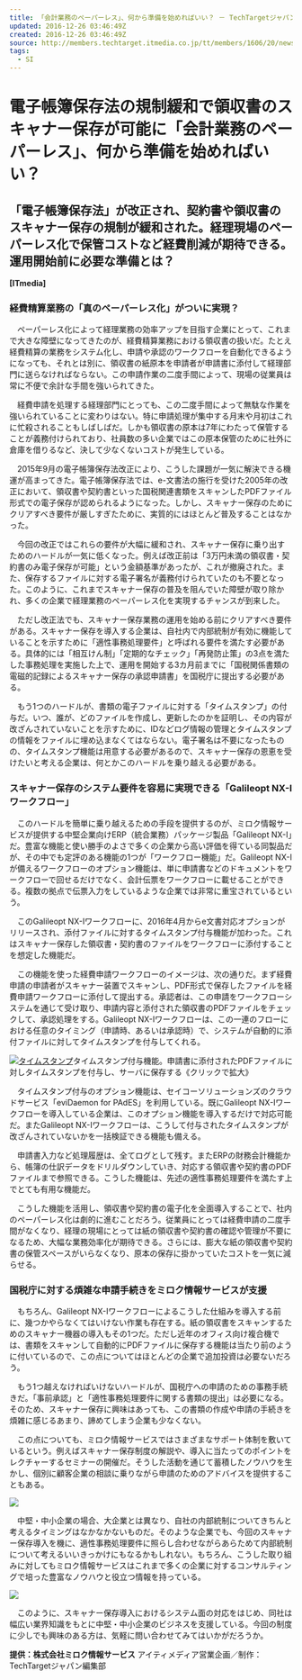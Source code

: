 ```yaml
---
title: 「会計業務のペーパーレス」、何から準備を始めればいい？ － TechTargetジャパン ERP
updated: 2016-12-26 03:46:49Z
created: 2016-12-26 03:46:49Z
source: http://members.techtarget.itmedia.co.jp/tt/members/1606/20/news01.html
tags:
  - SI
---
```


# 電子帳簿保存法の規制緩和で領収書のスキャナー保存が可能に「会計業務のペーパーレス」、何から準備を始めればいい？

## 「電子帳簿保存法」が改正され、契約書や領収書のスキャナー保存の規制が緩和された。経理現場のペーパーレス化で保管コストなど経費削減が期待できる。運用開始前に必要な準備とは？

**[ITmedia]**

### 経費精算業務の「真のペーパーレス化」がついに実現？

　ペーパーレス化によって経理業務の効率アップを目指す企業にとって、これまで大きな障壁になってきたのが、経費精算業務における領収書の扱いだ。たとえ経費精算の業務をシステム化し、申請や承認のワークフローを自動化できるようになっても、それとは別に、領収書の紙原本を申請者が申請書に添付して経理部門に送らなければならない。この申請作業の二度手間によって、現場の従業員は常に不便で余計な手間を強いられてきた。

　経費申請を処理する経理部門にとっても、この二度手間によって無駄な作業を強いられていることに変わりはない。特に申請処理が集中する月末や月初はこれに忙殺されることもしばしばだ。しかも領収書の原本は7年にわたって保管することが義務付けられており、社員数の多い企業ではこの原本保管のために社外に倉庫を借りるなど、決して少なくないコストが発生している。

　2015年9月の電子帳簿保存法改正により、こうした課題が一気に解決できる機運が高まってきた。電子帳簿保存法では、e-文書法の施行を受けた2005年の改正において、領収書や契約書といった国税関連書類をスキャンしたPDFファイル形式での電子保存が認められるようになった。しかし、スキャナー保存のためにクリアすべき要件が厳しすぎたために、実質的にはほとんど普及することはなかった。

　今回の改正ではこれらの要件が大幅に緩和され、スキャナー保存に乗り出すためのハードルが一気に低くなった。例えば改正前は「3万円未満の領収書・契約書のみ電子保存が可能」という金額基準があったが、これが撤廃された。また、保存するファイルに対する電子署名が義務付けられていたのも不要となった。このように、これまでスキャナー保存の普及を阻んでいた障壁が取り除かれ、多くの企業で経理業務のペーパーレス化を実現するチャンスが到来した。

　ただし改正法でも、スキャナー保存業務の運用を始める前にクリアすべき要件がある。スキャナー保存を導入する企業は、自社内で内部統制が有効に機能していることを示すために「適性事務処理要件」と呼ばれる要件を満たす必要がある。具体的には「相互けん制」「定期的なチェック」「再発防止策」の3点を満たした事務処理を実施した上で、運用を開始する3カ月前までに「国税関係書類の電磁的記録によるスキャナー保存の承認申請書」を国税庁に提出する必要がある。

　もう1つのハードルが、書類の電子ファイルに対する「タイムスタンプ」の付与だ。いつ、誰が、どのファイルを作成し、更新したのかを証明し、その内容が改ざんされていないことを示すために、IDなどログ情報の管理とタイムスタンプの情報をファイルに埋め込まなくてはならない。電子署名は不要になったものの、タイムスタンプ機能は用意する必要があるので、スキャナー保存の恩恵を受けたいと考える企業は、何とかこのハードルを乗り越える必要がある。

### スキャナー保存のシステム要件を容易に実現できる「Galileopt NX-Iワークフロー」

　このハードルを簡単に乗り越えるための手段を提供するのが、ミロク情報サービスが提供する中堅企業向けERP（統合業務）パッケージ製品「Galileopt NX-I」だ。豊富な機能と使い勝手のよさで多くの企業から高い評価を得ている同製品だが、その中でも定評のある機能の1つが「ワークフロー機能」だ。Galileopt NX-Iが備えるワークフローのオプション機能は、単に申請書などのドキュメントをワークフローで回せるだけでなく、会計伝票をワークフローに載せることができる。複数の拠点で伝票入力をしているような企業では非常に重宝されているという。

　このGalileopt NX-Iワークフローに、2016年4月からe文書対応オプションがリリースされ、添付ファイルに対するタイムスタンプ付与機能が加わった。これはスキャナー保存した領収書・契約書のファイルをワークフローに添付することを想定した機能だ。

　この機能を使った経費申請ワークフローのイメージは、次の通りだ。まず経費申請の申請者がスキャナー装置でスキャンし、PDF形式で保存したファイルを経費申請ワークフローに添付して提出する。承認者は、この申請をワークフローシステムを通じて受け取り、申請内容と添付された領収書のPDFファイルをチェックして、承認処理をする。Galileopt NX-Iワークフローは、この一連のフローにおける任意のタイミング（申請時、あるいは承認時）で、システムが自動的に添付ファイルに対してタイムスタンプを付与してくれる。

[![タイムスタンプ](../_resources/46337d061ee4cb63066976cd7dd643c7.png)](http://members.techtarget.itmedia.co.jp/tt/members/1606/20/l_tt_an_FD44505_800.png)タイムスタンプ付与機能。申請書に添付されたPDFファイルに対しタイムスタンプを付与し、サーバに保存する《クリックで拡大》

　タイムスタンプ付与のオプション機能は、セイコーソリューションズのクラウドサービス「eviDaemon for PAdES」を利用している。既にGalileopt NX-Iワークフローを導入している企業は、このオプション機能を導入するだけで対応可能だ。またGalileopt NX-Iワークフローは、こうして付与されたタイムスタンプが改ざんされていないかを一括検証できる機能も備える。

　申請書入力など処理履歴は、全てログとして残す。またERPの財務会計機能から、帳簿の仕訳データをドリルダウンしていき、対応する領収書や契約書のPDFファイルまで参照できる。こうした機能は、先述の適性事務処理要件を満たす上でとても有用な機能だ。

　こうした機能を活用し、領収書や契約書の電子化を全面導入することで、社内のペーパーレス化は劇的に進むことだろう。従業員にとっては経費申請の二度手間がなくなり、経理の現場にとっては紙の領収書や契約書の確認や管理が不要になるため、大幅な業務効率化が期待できる。さらには、膨大な紙の領収書や契約書の保管スペースがいらなくなり、原本の保存に掛かっていたコストを一気に減らせる。

### 国税庁に対する煩雑な申請手続きをミロク情報サービスが支援

　もちろん、Galileopt NX-Iワークフローによるこうした仕組みを導入する前に、幾つかやらなくてはいけない作業も存在する。紙の領収書をスキャンするためのスキャナー機器の導入もその1つだ。ただし近年のオフィス向け複合機では、書類をスキャンして自動的にPDFファイルに保存する機能は当たり前のように付いているので、この点についてはほとんどの企業で追加投資は必要ないだろう。

　もう1つ越えなければいけないハードルが、国税庁への申請のための事務手続きだ。「事前承認」と「適性事務処理要件に関する書類の提出」は必要になる。そのため、スキャナー保存に興味はあっても、この書類の作成や申請の手続きを煩雑に感じるあまり、諦めてしまう企業も少なくない。

　この点についても、ミロク情報サービスではさまざまなサポート体制を敷いているという。例えばスキャナー保存制度の解説や、導入に当たってのポイントをレクチャーするセミナーの開催だ。そうした活動を通じて蓄積したノウハウを生かし、個別に顧客企業の相談に乗りながら申請のためのアドバイスを提供することもある。

![](../_resources/83bda06aa93ecd40dc452efb57f34f27.jpg)

　中堅・中小企業の場合、大企業とは異なり、自社の内部統制についてきちんと考えるタイミングはなかなかないものだ。そのような企業でも、今回のスキャナー保存導入を機に、適性事務処理要件に照らし合わせながらあらためて内部統制について考えるいいきっかけにもなるかもしれない。もちろん、こうした取り組みに対してもミロク情報サービスはこれまで多くの企業に対するコンサルティングで培った豊富なノウハウと役立つ情報を持っている。

![](../_resources/e3c6ae9ea71b7f40f289fa1c38eb9c8f.jpg)

　このように、スキャナー保存導入におけるシステム面の対応をはじめ、同社は幅広い業界知識をもとに中堅・中小企業のビジネスを支援している。今回の制度に少しでも興味のある方は、気軽に問い合わせてみてはいかがだろうか。

**提供：株式会社ミロク情報サービス**
アイティメディア営業企画／制作：TechTargetジャパン編集部